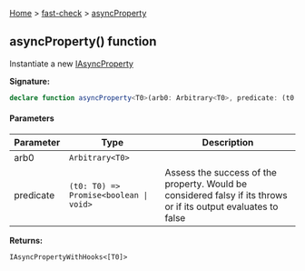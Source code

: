 [Home](/) &gt; [fast-check](../fast-check.md) &gt; [asyncProperty](asyncProperty_1.md)

## asyncProperty() function

Instantiate a new [IAsyncProperty](IAsyncProperty.md)

<b>Signature:</b>

```typescript
declare function asyncProperty<T0>(arb0: Arbitrary<T0>, predicate: (t0: T0) => Promise<boolean | void>): IAsyncPropertyWithHooks<[T0]>;
```

#### Parameters

|  Parameter | Type | Description |
|  --- | --- | --- |
|  arb0 | <code>Arbitrary&lt;T0&gt;</code> |  |
|  predicate | <code>(t0: T0) =&gt; Promise&lt;boolean &#124; void&gt;</code> | Assess the success of the property. Would be considered falsy if its throws or if its output evaluates to false |

<b>Returns:</b>

`IAsyncPropertyWithHooks<[T0]>`

